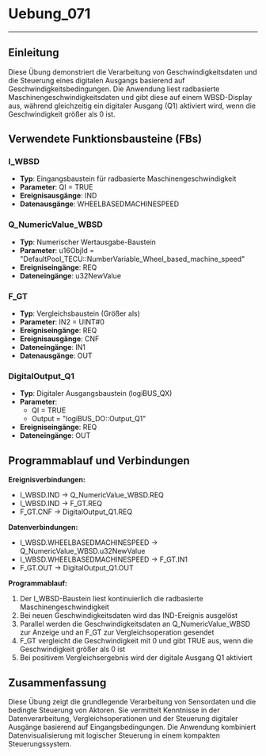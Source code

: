 # Uebung_071

* * * * * * * * * *

## Einleitung
Diese Übung demonstriert die Verarbeitung von Geschwindigkeitsdaten und die Steuerung eines digitalen Ausgangs basierend auf Geschwindigkeitsbedingungen. Die Anwendung liest radbasierte Maschinengeschwindigkeitsdaten und gibt diese auf einem WBSD-Display aus, während gleichzeitig ein digitaler Ausgang (Q1) aktiviert wird, wenn die Geschwindigkeit größer als 0 ist.

## Verwendete Funktionsbausteine (FBs)

### I_WBSD
- **Typ**: Eingangsbaustein für radbasierte Maschinengeschwindigkeit
- **Parameter**: QI = TRUE
- **Ereignisausgänge**: IND
- **Datenausgänge**: WHEELBASEDMACHINESPEED

### Q_NumericValue_WBSD
- **Typ**: Numerischer Wertausgabe-Baustein
- **Parameter**: u16ObjId = "DefaultPool_TECU::NumberVariable_Wheel_based_machine_speed"
- **Ereigniseingänge**: REQ
- **Dateneingänge**: u32NewValue

### F_GT
- **Typ**: Vergleichsbaustein (Größer als)
- **Parameter**: IN2 = UINT#0
- **Ereigniseingänge**: REQ
- **Ereignisausgänge**: CNF
- **Dateneingänge**: IN1
- **Datenausgänge**: OUT

### DigitalOutput_Q1
- **Typ**: Digitaler Ausgangsbaustein (logiBUS_QX)
- **Parameter**: 
  - QI = TRUE
  - Output = "logiBUS_DO::Output_Q1"
- **Ereigniseingänge**: REQ
- **Dateneingänge**: OUT

## Programmablauf und Verbindungen

**Ereignisverbindungen:**
- I_WBSD.IND → Q_NumericValue_WBSD.REQ
- I_WBSD.IND → F_GT.REQ
- F_GT.CNF → DigitalOutput_Q1.REQ

**Datenverbindungen:**
- I_WBSD.WHEELBASEDMACHINESPEED → Q_NumericValue_WBSD.u32NewValue
- I_WBSD.WHEELBASEDMACHINESPEED → F_GT.IN1
- F_GT.OUT → DigitalOutput_Q1.OUT

**Programmablauf:**
1. Der I_WBSD-Baustein liest kontinuierlich die radbasierte Maschinengeschwindigkeit
2. Bei neuen Geschwindigkeitsdaten wird das IND-Ereignis ausgelöst
3. Parallel werden die Geschwindigkeitsdaten an Q_NumericValue_WBSD zur Anzeige und an F_GT zur Vergleichsoperation gesendet
4. F_GT vergleicht die Geschwindigkeit mit 0 und gibt TRUE aus, wenn die Geschwindigkeit größer als 0 ist
5. Bei positivem Vergleichsergebnis wird der digitale Ausgang Q1 aktiviert

## Zusammenfassung
Diese Übung zeigt die grundlegende Verarbeitung von Sensordaten und die bedingte Steuerung von Aktoren. Sie vermittelt Kenntnisse in der Datenverarbeitung, Vergleichsoperationen und der Steuerung digitaler Ausgänge basierend auf Eingangsbedingungen. Die Anwendung kombiniert Datenvisualisierung mit logischer Steuerung in einem kompakten Steuerungssystem.